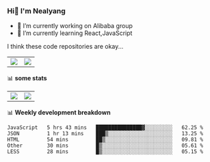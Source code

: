 ### Hi👋 I'm Nealyang

- 🔭 I’m currently working on Alibaba group
- 🌱 I’m currently learning React,JavaScript


I think these code repositories are okay...

<table>
  <tbody>
    <tr>
      <td>
        <a href="https://github.com/Nealyang/React-Express-Blog-Demo">
          <img align="center" src="https://github-readme-stats.vercel.app/api/pin/?username=Nealyang&repo=React-Express-Blog-Demo&theme=chartreuse-dark" />
        </a>
      </td>
       <td>
        <a href="https://github.com/Nealyang/PersonalBlog">
          <img align="center" src="https://github-readme-stats.vercel.app/api/pin/?username=Nealyang&repo=PersonalBlog&theme=chartreuse-dark" />
        </a>
      </td>
    </tr>
  </tbody>
</table>

📊 **some stats**


<table>
  <tbody>
    <tr>
      <td>
          <img align="center" src="https://github-readme-stats.vercel.app/api?username=Nealyang&theme=chartreuse-dark&show_icons=true" />
      </td>
       <td>
          <img align="center" src="https://github-readme-stats.vercel.app/api/top-langs/?username=Nealyang&theme=chartreuse-dark" />
      </td>
    </tr>
  </tbody>
</table>

📊 **Weekly development breakdown**

<!--START_SECTION:waka-->
```text
JavaScript   5 hrs 43 mins   ███████████████▓░░░░░░░░░   62.25 % 
JSON         1 hr 13 mins    ███▒░░░░░░░░░░░░░░░░░░░░░   13.25 % 
HTML         54 mins         ██▒░░░░░░░░░░░░░░░░░░░░░░   09.81 % 
Other        30 mins         █▒░░░░░░░░░░░░░░░░░░░░░░░   05.61 % 
LESS         28 mins         █▒░░░░░░░░░░░░░░░░░░░░░░░   05.15 % 
```
<!--END_SECTION:waka-->

